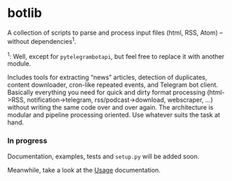 # botlib

A collection of scripts to parse and process input files (html, RSS, Atom) – without dependencies<sup>1</sup>.

<sup>1</sup>: Well, except for `pytelegrambotapi`, but feel free to replace it with another module.

Includes tools for extracting “news” articles, detection of duplicates, content downloader, cron-like repeated events, and Telegram bot client.
Basically everything you need for quick and dirty format processing (html->RSS, notification->telegram, rss/podcast->download, webscraper, ...) without writing the same code over and over again.
The architecture is modular and pipeline processing oriented.
Use whatever suits the task at hand.


### In progress

Documentation, examples, tests and `setup.py` will be added soon.

Meanwhile, take a look at the [Usage](botlib/README.md) documentation.
